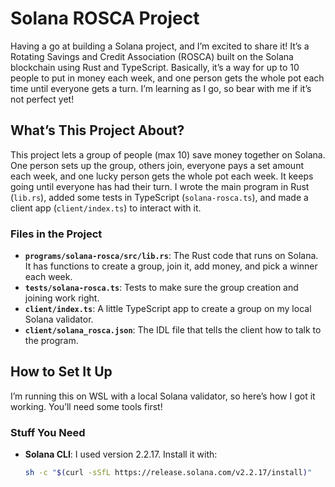 # Solana ROSCA Project

Having a go at building a Solana project, and I’m excited to share it! It’s a Rotating Savings and Credit Association (ROSCA) built on the Solana blockchain using Rust and TypeScript. Basically, it’s a way for up to 10 people to put in money each week, and one person gets the whole pot each time until everyone gets a turn. I’m learning as I go, so bear with me if it’s not perfect yet!

## What’s This Project About?
This project lets a group of people (max 10) save money together on Solana. One person sets up the group, others join, everyone pays a set amount each week, and one lucky person gets the whole pot each week. It keeps going until everyone has had their turn. I wrote the main program in Rust (`lib.rs`), added some tests in TypeScript (`solana-rosca.ts`), and made a client app (`client/index.ts`) to interact with it.

### Files in the Project
- **`programs/solana-rosca/src/lib.rs`**: The Rust code that runs on Solana. It has functions to create a group, join it, add money, and pick a winner each week.
- **`tests/solana-rosca.ts`**: Tests to make sure the group creation and joining work right.
- **`client/index.ts`**: A little TypeScript app to create a group on my local Solana validator.
- **`client/solana_rosca.json`**: The IDL file that tells the client how to talk to the program.

## How to Set It Up
I’m running this on WSL with a local Solana validator, so here’s how I got it working. You’ll need some tools first!

### Stuff You Need
- **Solana CLI**: I used version 2.2.17. Install it with:
  ```bash
  sh -c "$(curl -sSfL https://release.solana.com/v2.2.17/install)"
